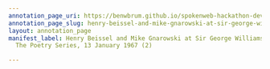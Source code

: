 ```yaml
---
annotation_page_uri: https://benwbrum.github.io/spokenweb-hackathon-development-noterms/annotations/henry-beissel-and-mike-gnarowski-at-sir-george-williams-university-the-poetry-series-13-january-1967-2--canvas-1-audience.json
annotation_page_slug: henry-beissel-and-mike-gnarowski-at-sir-george-williams-university-the-poetry-series-13-january-1967-2--canvas-1-audience
layout: annotation_page
manifest_label: Henry Beissel and Mike Gnarowski at Sir George Williams University,
  The Poetry Series, 13 January 1967 (2)

---
```


